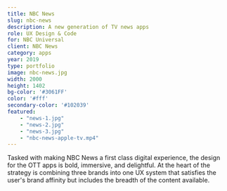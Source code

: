 ```yaml
---
title: NBC News
slug: nbc-news
description: A new generation of TV news apps
role: UX Design & Code
for: NBC Universal
client: NBC News
category: apps
year: 2019
type: portfolio
image: nbc-news.jpg
width: 2000
height: 1402
bg-color: '#3061FF'
color: '#fff'
secondary-color: '#102039'
featured:
    - "news-1.jpg"
    - "news-2.jpg"
    - "news-3.jpg"
    - "nbc-news-apple-tv.mp4"
---
```

Tasked with making NBC News a first class digital experience, the design for the OTT apps is bold, immersive, and delightful. At the heart of the strategy is combining three brands into one UX system that satisfies the user's brand affinity but includes the breadth of the content available.